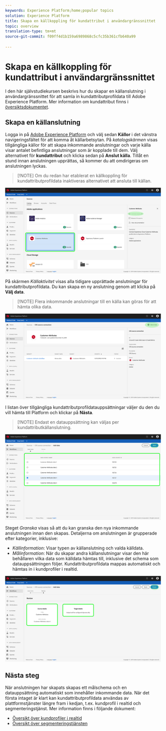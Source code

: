 ```yaml
---
keywords: Experience Platform;home;popular topics
solution: Experience Platform
title: Skapa en källkoppling för kundattribut i användargränssnittet
topic: overview
translation-type: tm+mt
source-git-commit: f09ff4d1b159a6989868c5cfc35b361cfb640a99

---
```



# Skapa en källkoppling för kundattribut i användargränssnittet

I den här självstudiekursen beskrivs hur du skapar en källanslutning i användargränssnittet för att samla in kundattributprofildata till Adobe Experience Platform. Mer information om kundattribut finns i [översiktsdokumentet](https://docs.adobe.com/content/help/en/core-services/interface/customer-attributes/attributes.html).

## Skapa en källanslutning

Logga in på <a href="https://platform.adobe.com" target="_blank">Adobe Experience Platform</a> och välj sedan **Källor** i det vänstra navigeringsfältet för att komma åt källarbetsytan. På *katalogskärmen* visas tillgängliga källor för att skapa inkommande anslutningar och varje källa visar antalet befintliga anslutningar som är kopplade till dem. Välj alternativet för **kundattribut** och klicka sedan på **Anslut källa**. Tillåt en stund innan anslutningen upprättas, så kommer du att omdirigeras om anslutningen lyckas.

>[!NOTE] Om du redan har etablerat en källkoppling för kundattributprofildata inaktiveras alternativet att ansluta till källan.

![](../../../../images/tutorials/create/customer-attributes/CA-sources_catalog.png)

På skärmen *Källaktivitet* visas alla tidigare upprättade anslutningar för kundattributprofildata. Du kan skapa en ny anslutning genom att klicka på **Välj data**.

>[!NOTE] Flera inkommande anslutningar till en källa kan göras för att hämta olika data.

![](../../../../images/tutorials/create/customer-attributes/CA-source_activity.png)

I listan över tillgängliga kundattributprofildatauppsättningar väljer du den du vill hämta till Platform och klickar på **Nästa**.

>[!NOTE] Endast en datauppsättning kan väljas per kundattributkällanslutning.

![](../../../../images/tutorials/create/customer-attributes/CA-select_data.png)

Steget *Granska* visas så att du kan granska den nya inkommande anslutningen innan den skapas. Detaljerna om anslutningen är grupperade efter kategorier, inklusive:

* *Källinformation*: Visar typen av källanslutning och valda källdata.
* *Målinformation*: När du skapar andra källanslutningar visar den här behållaren vilka data som källdata hämtas till, inklusive det schema som datauppsättningen följer. Kundattributprofildata mappas automatiskt och hämtas in i kundprofiler i realtid.

![](../../../../images/tutorials/create/customer-attributes/CA-review.png)

## Nästa steg

När anslutningen har skapats skapas ett målschema och en datauppsättning automatiskt som innehåller inkommande data. När det första intaget är klart kan kundattributprofildata användas av plattformstjänster längre fram i kedjan, t.ex. kundprofil i realtid och segmenteringstjänst. Mer information finns i följande dokument:

* [Översikt över kundprofiler i realtid](../../../../../profile/home.md)
* [Översikt över segmenteringstjänsten](../../../../../segmentation/home.md)
